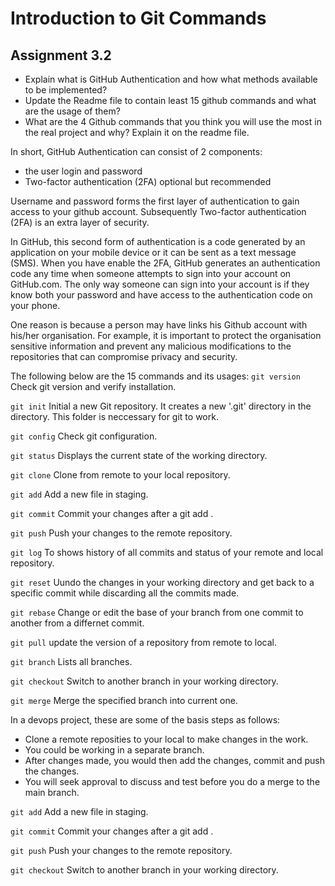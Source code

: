 # Introduction to Git Commands

## Assignment 3.2
- Explain what is GitHub Authentication and how what methods available to be implemented?
- Update the Readme file to contain least 15 github commands and what are the usage of them?
- What are the 4 Github commands that you think you will use the most in the real project and why? Explain it on the readme file.

In short, GitHub Authentication can consist of 2 components:
- the user login and password
- Two-factor authentication (2FA) optional but recommended

Username and password forms the first layer of authentication to gain access to your github account. Subsequently Two-factor authentication (2FA) is an extra layer of security.

In GitHub, this second form of authentication is a code generated by an application on your mobile device or it can be
sent as a text message (SMS). When you have enable the 2FA, GitHub generates an authentication code any time when someone
attempts to sign into your account on GitHub.com. The only way someone can sign into your account is if they know
both your password and have access to the authentication code on your phone.

One reason is because a person may have links his Github account with his/her organisation. For example, it is important to protect the organisation sensitive information and prevent any malicious modifications to the repositories that can compromise privacy and security. 


The following below are the 15 commands and its usages:
`git version` Check git version and verify installation.

`git init` Initial a new Git repository. It creates a new '.git' directory in the  directory. This folder is neccessary for git to work.

`git config` Check git configuration.

`git status` Displays the current state of the working directory.

`git clone` Clone from remote to your local repository.

`git add` Add a new file in staging.

`git commit` Commit your changes after a git add .

`git push` Push your changes to the remote repository.

`git log` To shows history of all commits and status of your remote and local repository.

`git reset` Uundo the changes in your working directory and get back to a specific commit while discarding all the commits made.

`git rebase` Change or edit the base of your branch from one commit to another from a differnet commit.

`git pull` update the version of a repository from remote to local.

`git branch` Lists all branches.

`git checkout` Switch to another branch in your working directory.

`git merge` Merge the specified branch into current one.


In a devops project, these are some of the basis steps as follows:
- Clone a remote reposities to your local to make changes in the work.
- You could be working in a separate branch.
- After changes made, you would then add the changes, commit and push the changes.
- You will seek approval to discuss and test before you do a merge to the main branch.

`git add` Add a new file in staging.

`git commit` Commit your changes after a git add .

`git push` Push your changes to the remote repository.

`git checkout` Switch to another branch in your working directory.